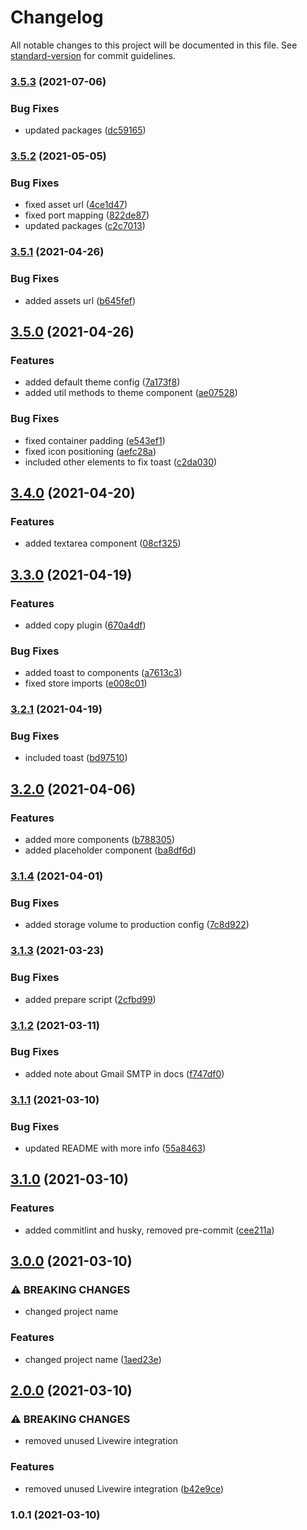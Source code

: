 # Changelog

All notable changes to this project will be documented in this file. See [standard-version](https://github.com/conventional-changelog/standard-version) for commit guidelines.

### [3.5.3](https://github.com/riteable/staravel/compare/v3.5.2...v3.5.3) (2021-07-06)


### Bug Fixes

* updated packages ([dc59165](https://github.com/riteable/staravel/commit/dc59165aadc6ea6d39a22c22c482d4b4601cd21f))

### [3.5.2](https://github.com/riteable/staravel/compare/v3.5.1...v3.5.2) (2021-05-05)


### Bug Fixes

* fixed asset url ([4ce1d47](https://github.com/riteable/staravel/commit/4ce1d47644e525bf9a8005c9952c1499cfdae740))
* fixed port mapping ([822de87](https://github.com/riteable/staravel/commit/822de87dc431a0baeeb05ae18b104e86eef36d18))
* updated packages ([c2c7013](https://github.com/riteable/staravel/commit/c2c70132ca2e78b1d3edfdd1089aebe97c048db0))

### [3.5.1](https://github.com/riteable/staravel/compare/v3.5.0...v3.5.1) (2021-04-26)


### Bug Fixes

* added assets url ([b645fef](https://github.com/riteable/staravel/commit/b645fefa9c5091c063b3537f6f1bc96995f46d38))

## [3.5.0](https://github.com/riteable/staravel/compare/v3.4.0...v3.5.0) (2021-04-26)


### Features

* added default theme config ([7a173f8](https://github.com/riteable/staravel/commit/7a173f8944f60d10c2b2c423a47e66fd6d53b2e9))
* added util methods to theme component ([ae07528](https://github.com/riteable/staravel/commit/ae075289b2719a22ba23c760597b508d6ae49618))


### Bug Fixes

* fixed container padding ([e543ef1](https://github.com/riteable/staravel/commit/e543ef1dc0918fed8bd6cedce1159fa1963236dc))
* fixed icon positioning ([aefc28a](https://github.com/riteable/staravel/commit/aefc28a7e979a97cb83252656ef39e4c8f0deb3a))
* included other elements to fix toast ([c2da030](https://github.com/riteable/staravel/commit/c2da030024c627798474ff05432dba45d5acfecf))

## [3.4.0](https://github.com/riteable/staravel/compare/v3.3.0...v3.4.0) (2021-04-20)


### Features

* added textarea component ([08cf325](https://github.com/riteable/staravel/commit/08cf325d15fb6e6cf3588d7210b9057e357da2d3))

## [3.3.0](https://github.com/riteable/staravel/compare/v3.2.1...v3.3.0) (2021-04-19)


### Features

* added copy plugin ([670a4df](https://github.com/riteable/staravel/commit/670a4dfaaab1d4ffdbd0cf3ac7a0ac846640b8e0))


### Bug Fixes

* added toast to components ([a7613c3](https://github.com/riteable/staravel/commit/a7613c341b98fc39cebdb1513fe7f5ddc9d86dd9))
* fixed store imports ([e008c01](https://github.com/riteable/staravel/commit/e008c01272abc45bdb4d2d416fedf849ffe4de35))

### [3.2.1](https://github.com/riteable/staravel/compare/v3.2.0...v3.2.1) (2021-04-19)


### Bug Fixes

* included toast ([bd97510](https://github.com/riteable/staravel/commit/bd975102d199e2fedc4b12add809a763bac0d824))

## [3.2.0](https://github.com/riteable/staravel/compare/v3.1.4...v3.2.0) (2021-04-06)


### Features

* added more components ([b788305](https://github.com/riteable/staravel/commit/b788305392e34b0f0fc5ba0de7e40950aa238bf8))
* added placeholder component ([ba8df6d](https://github.com/riteable/staravel/commit/ba8df6d27e818ef69a318d60e7e98886b6c0e303))

### [3.1.4](https://github.com/riteable/staravel/compare/v3.1.3...v3.1.4) (2021-04-01)


### Bug Fixes

* added storage volume to production config ([7c8d922](https://github.com/riteable/staravel/commit/7c8d922d2a067a87a2d89a7ba04d241acabb92b5))

### [3.1.3](https://github.com/riteable/staravel/compare/v3.1.2...v3.1.3) (2021-03-23)


### Bug Fixes

* added prepare script ([2cfbd99](https://github.com/riteable/staravel/commit/2cfbd99829fb03e2ff288bf3f1937be3f3d3262d))

### [3.1.2](https://github.com/riteable/staravel/compare/v3.1.1...v3.1.2) (2021-03-11)


### Bug Fixes

* added note about Gmail SMTP in docs ([f747df0](https://github.com/riteable/staravel/commit/f747df05a4f4348d17da83171e346c2c8e659c73))

### [3.1.1](https://github.com/riteable/staravel/compare/v3.1.0...v3.1.1) (2021-03-10)


### Bug Fixes

* updated README with more info ([55a8463](https://github.com/riteable/staravel/commit/55a8463562af1162018d080c18673278c5c4bf0e))

## [3.1.0](https://github.com/riteable/staravel/compare/v3.0.0...v3.1.0) (2021-03-10)


### Features

* added commitlint and husky, removed pre-commit ([cee211a](https://github.com/riteable/staravel/commit/cee211afd076afc31e2cd2ac2431574e08757088))

## [3.0.0](https://github.com/riteable/staravel/compare/v2.0.0...v3.0.0) (2021-03-10)


### ⚠ BREAKING CHANGES

* changed project name

### Features

* changed project name ([1aed23e](https://github.com/riteable/staravel/commit/1aed23ea848ba6a5773da1e2b718e1af932343e1))

## [2.0.0](https://github.com/riteable/larawire/compare/v1.0.1...v2.0.0) (2021-03-10)


### ⚠ BREAKING CHANGES

* removed unused Livewire integration

### Features

* removed unused Livewire integration ([b42e9ce](https://github.com/riteable/larawire/commit/b42e9cee4980ffe782e27edfdb988b124850f128))

### 1.0.1 (2021-03-10)
